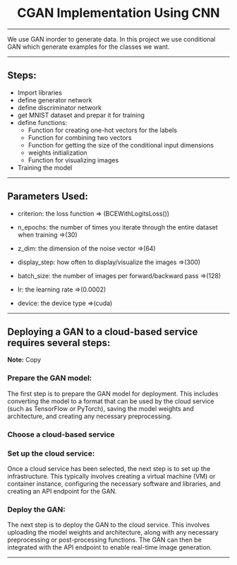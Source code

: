 <h1 align=center>CGAN Implementation Using CNN</h1>

------------------------------------------------------------------------

We use GAN inorder to generate data. In this project we use conditional GAN which generate examples for the classes we want.

------------------------------------------------------------------------
## Steps:   

* Import libraries
* define generator network
* define discriminator network
* get MNIST dataset and prepar it for training
* define functions:
    * Function for creating one-hot vectors for the labels
    * Function for combining two vectors
    * Function for getting the size of the conditional input dimensions
    * weights initialization
    * Function for visualizing images
* Training the model

------------------------------------------------------------------------

## Parameters Used:

* criterion: the loss function => (BCEWithLogitsLoss())

* n_epochs: the number of times you iterate through the entire dataset when training =>(30)

* z_dim: the dimension of the noise vector =>(64)

* display_step: how often to display/visualize the images =>(300)

* batch_size: the number of images per forward/backward pass =>(128)

* lr: the learning rate =>(0.0002)

* device: the device type =>(cuda)


------------------------------------------------------------------------

## Deploying a GAN to a cloud-based service requires several steps:
**Note:** Copy
### Prepare the GAN model:
The first step is to prepare the GAN model for deployment. This includes converting the model to a format that can be used by the cloud service (such as TensorFlow or PyTorch), saving the model weights and architecture, and creating any necessary preprocessing.

### Choose a cloud-based service

### Set up the cloud service:
Once a cloud service has been selected, the next step is to set up the infrastructure. This typically involves creating a virtual machine (VM) or container instance, configuring the necessary software and libraries, and creating an API endpoint for the GAN.

### Deploy the GAN:
The next step is to deploy the GAN to the cloud service. This involves uploading the model weights and architecture, along with any necessary preprocessing or post-processing functions. The GAN can then be integrated with the API endpoint to enable real-time image generation.



------------------------------------------------------------------------